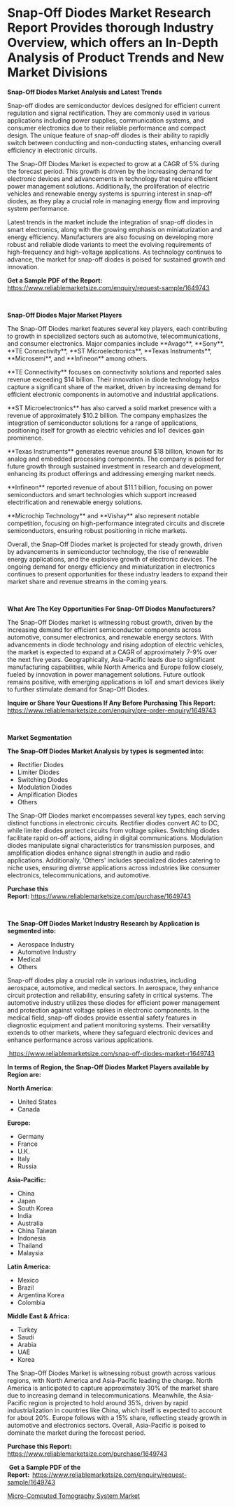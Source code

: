 <p><h1>Snap-Off Diodes Market Research Report Provides thorough Industry Overview, which offers an In-Depth Analysis of Product Trends and New Market Divisions</h1></p><p><strong>Snap-Off Diodes Market Analysis and Latest Trends</strong></p>
<p><p>Snap-off diodes are semiconductor devices designed for efficient current regulation and signal rectification. They are commonly used in various applications including power supplies, communication systems, and consumer electronics due to their reliable performance and compact design. The unique feature of snap-off diodes is their ability to rapidly switch between conducting and non-conducting states, enhancing overall efficiency in electronic circuits.</p><p>The Snap-Off Diodes Market is expected to grow at a CAGR of 5% during the forecast period. This growth is driven by the increasing demand for electronic devices and advancements in technology that require efficient power management solutions. Additionally, the proliferation of electric vehicles and renewable energy systems is spurring interest in snap-off diodes, as they play a crucial role in managing energy flow and improving system performance.</p><p>Latest trends in the market include the integration of snap-off diodes in smart electronics, along with the growing emphasis on miniaturization and energy efficiency. Manufacturers are also focusing on developing more robust and reliable diode variants to meet the evolving requirements of high-frequency and high-voltage applications. As technology continues to advance, the market for snap-off diodes is poised for sustained growth and innovation.</p></p>
<p><strong>Get a Sample PDF of the Report:&nbsp;</strong> <a href="https://www.reliablemarketsize.com/enquiry/request-sample/1649743?utm_campaign=1103&utm_medium=2&utm_source=Github&utm_content=ia&utm_term=26032025&utm_id=snap-off-diodes">https://www.reliablemarketsize.com/enquiry/request-sample/1649743</a></p>
<p>&nbsp;</p>
<p><strong>Snap-Off Diodes Major Market Players</strong></p>
<p><p>The Snap-Off Diodes market features several key players, each contributing to growth in specialized sectors such as automotive, telecommunications, and consumer electronics. Major companies include **Avago**, **Sony**, **TE Connectivity**, **ST Microelectronics**, **Texas Instruments**, **Microsemi**, and **Infineon** among others.</p><p>**TE Connectivity** focuses on connectivity solutions and reported sales revenue exceeding $14 billion. Their innovation in diode technology helps capture a significant share of the market, driven by increasing demand for efficient electronic components in automotive and industrial applications.</p><p>**ST Microelectronics** has also carved a solid market presence with a revenue of approximately $10.2 billion. The company emphasizes the integration of semiconductor solutions for a range of applications, positioning itself for growth as electric vehicles and IoT devices gain prominence.</p><p>**Texas Instruments** generates revenue around $18 billion, known for its analog and embedded processing components. The company is poised for future growth through sustained investment in research and development, enhancing its product offerings and addressing emerging market needs.</p><p>**Infineon** reported revenue of about $11.1 billion, focusing on power semiconductors and smart technologies which support increased electrification and renewable energy solutions.</p><p>**Microchip Technology** and **Vishay** also represent notable competition, focusing on high-performance integrated circuits and discrete semiconductors, ensuring robust positioning in niche markets.</p><p>Overall, the Snap-Off Diodes market is projected for steady growth, driven by advancements in semiconductor technology, the rise of renewable energy applications, and the explosive growth of electronic devices. The ongoing demand for energy efficiency and miniaturization in electronics continues to present opportunities for these industry leaders to expand their market share and revenue streams in the coming years.</p></p>
<p>&nbsp;</p>
<p><strong>What Are The Key Opportunities For Snap-Off Diodes Manufacturers?</strong></p>
<p><p>The Snap-Off Diodes market is witnessing robust growth, driven by the increasing demand for efficient semiconductor components across automotive, consumer electronics, and renewable energy sectors. With advancements in diode technology and rising adoption of electric vehicles, the market is expected to expand at a CAGR of approximately 7-9% over the next five years. Geographically, Asia-Pacific leads due to significant manufacturing capabilities, while North America and Europe follow closely, fueled by innovation in power management solutions. Future outlook remains positive, with emerging applications in IoT and smart devices likely to further stimulate demand for Snap-Off Diodes.</p></p>
<p><strong>Inquire or Share Your Questions If Any Before Purchasing This Report:</strong> <a href="https://www.reliablemarketsize.com/enquiry/pre-order-enquiry/1649743?utm_campaign=1103&utm_medium=2&utm_source=Github&utm_content=ia&utm_term=26032025&utm_id=snap-off-diodes">https://www.reliablemarketsize.com/enquiry/pre-order-enquiry/1649743</a></p>
<p>&nbsp;</p>
<p><strong>Market Segmentation</strong></p>
<p><strong>The Snap-Off Diodes Market Analysis by types is segmented into:</strong></p>
<p><ul><li>Rectifier Diodes</li><li>Limiter Diodes</li><li>Switching Diodes</li><li>Modulation Diodes</li><li>Amplification Diodes</li><li>Others</li></ul></p>
<p><p>The Snap-Off Diodes market encompasses several key types, each serving distinct functions in electronic circuits. Rectifier diodes convert AC to DC, while limiter diodes protect circuits from voltage spikes. Switching diodes facilitate rapid on-off actions, aiding in digital communications. Modulation diodes manipulate signal characteristics for transmission purposes, and amplification diodes enhance signal strength in audio and radio applications. Additionally, 'Others' includes specialized diodes catering to niche uses, ensuring diverse applications across industries like consumer electronics, telecommunications, and automotive.</p></p>
<p><strong>Purchase this Report:&nbsp;</strong><a href="https://www.reliablemarketsize.com/purchase/1649743?utm_campaign=1103&utm_medium=2&utm_source=Github&utm_content=ia&utm_term=26032025&utm_id=snap-off-diodes">https://www.reliablemarketsize.com/purchase/1649743</a></p>
<p>&nbsp;</p>
<p><strong>The Snap-Off Diodes Market Industry Research by Application is segmented into:</strong></p>
<p><ul><li>Aerospace Industry</li><li>Automotive Industry</li><li>Medical</li><li>Others</li></ul></p>
<p><p>Snap-off diodes play a crucial role in various industries, including aerospace, automotive, and medical sectors. In aerospace, they enhance circuit protection and reliability, ensuring safety in critical systems. The automotive industry utilizes these diodes for efficient power management and protection against voltage spikes in electronic components. In the medical field, snap-off diodes provide essential safety features in diagnostic equipment and patient monitoring systems. Their versatility extends to other markets, where they safeguard electronic devices and enhance performance across various applications.</p></p>
<p><a href="https://www.reliablemarketsize.com/snap-off-diodes-market-r1649743?utm_campaign=1103&utm_medium=2&utm_source=Github&utm_content=ia&utm_term=26032025&utm_id=snap-off-diodes">&nbsp;https://www.reliablemarketsize.com/snap-off-diodes-market-r1649743</a></p>
<p><strong>In terms of Region, the Snap-Off Diodes Market Players available by Region are:</strong></p>
<p>
    <p> <strong> North America: </strong>
        <ul>
            <li>United States</li>
            <li>Canada</li>
        </ul>
        </p> 
    <p> <strong> Europe: </strong>
        <ul>
            <li>Germany</li>
            <li>France</li>
            <li>U.K.</li>
            <li>Italy</li>
            <li>Russia</li>
        </ul>
        </p> 
    <p> <strong> Asia-Pacific: </strong>
        <ul>
            <li>China</li>
            <li>Japan</li>
            <li>South Korea</li>
            <li>India</li>
            <li>Australia</li>
            <li>China Taiwan</li>
            <li>Indonesia</li>
            <li>Thailand</li>
            <li>Malaysia</li>
        </ul>
        </p> 
    <p> <strong> Latin America: </strong>
        <ul>
            <li>Mexico</li>
            <li>Brazil</li>
            <li>Argentina Korea</li>
            <li>Colombia</li>
        </ul>
        </p> 
    <p> <strong> Middle East & Africa: </strong>
        <ul>
            <li>Turkey</li>
            <li>Saudi</li>
            <li>Arabia</li>
            <li>UAE</li>
            <li>Korea</li>
        </ul>
    </p>
    </p>
<p><p>The Snap-Off Diodes Market is witnessing robust growth across various regions, with North America and Asia-Pacific leading the charge. North America is anticipated to capture approximately 30% of the market share due to increasing demand in telecommunications. Meanwhile, the Asia-Pacific region is projected to hold around 35%, driven by rapid industrialization in countries like China, which itself is expected to account for about 20%. Europe follows with a 15% share, reflecting steady growth in automotive and electronics sectors. Overall, Asia-Pacific is poised to dominate the market during the forecast period.</p></p>
<p><strong>Purchase this Report: </strong><a href="https://www.reliablemarketsize.com/purchase/1649743?utm_campaign=1103&utm_medium=2&utm_source=Github&utm_content=ia&utm_term=26032025&utm_id=snap-off-diodes">https://www.reliablemarketsize.com/purchase/1649743</a></p>
<p>&nbsp;<strong>Get a Sample PDF of the Report:&nbsp;&nbsp;</strong><a href="https://www.reliablemarketsize.com/enquiry/request-sample/1649743?utm_campaign=1103&utm_medium=2&utm_source=Github&utm_content=ia&utm_term=26032025&utm_id=snap-off-diodes">https://www.reliablemarketsize.com/enquiry/request-sample/1649743</a></p>
<p><strong></strong></p>
<p><p><a href="https://github.com/gdfhhhj/Market-Research-Report-List-7/blob/main/micro-computed-tomography-system-market.md?utm_campaign=1103&utm_medium=2&utm_source=Github&utm_content=ia&utm_term=26032025&utm_id=snap-off-diodes">Micro-Computed Tomography System Market</a></p></p>